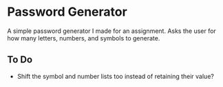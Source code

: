 # Password Generator

A simple password generator I made for an assignment. Asks the user for how many letters, numbers, and symbols to generate.


## **To Do**

- Shift the symbol and number lists too instead of retaining their value?
